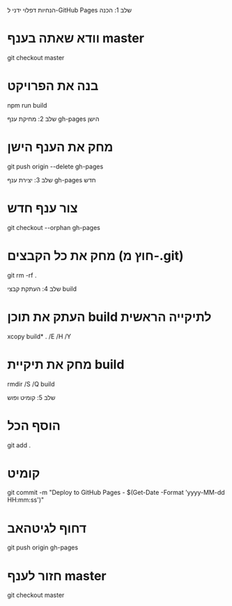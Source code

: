 הנחיות דפלוי ידני ל-GitHub Pages
שלב 1: הכנה
# וודא שאתה בענף master
git checkout master

# בנה את הפרויקט
npm run build


שלב 2: מחיקת ענף gh-pages הישן
# מחק את הענף הישן
git push origin --delete gh-pages


שלב 3: יצירת ענף gh-pages חדש
# צור ענף חדש
git checkout --orphan gh-pages

# מחק את כל הקבצים (חוץ מ-.git)
git rm -rf .


שלב 4: העתקת קבצי build
# העתק את תוכן build לתיקייה הראשית
xcopy build\* . /E /H /Y

# מחק את תיקיית build
rmdir /S /Q build


שלב 5: קומיט ופוש
# הוסף הכל
git add .

# קומיט
git commit -m "Deploy to GitHub Pages - $(Get-Date -Format 'yyyy-MM-dd HH:mm:ss')"

# דחוף לגיטהאב
git push origin gh-pages

# חזור לענף master
git checkout master
